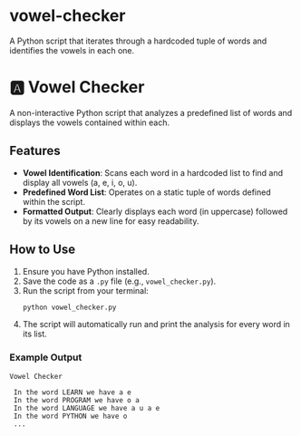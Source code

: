 # vowel-checker
A Python script that iterates through a hardcoded tuple of words and identifies the vowels in each one.

# 🅰️ Vowel Checker

A non-interactive Python script that analyzes a predefined list of words and displays the vowels contained within each.

## Features

* **Vowel Identification**: Scans each word in a hardcoded list to find and display all vowels (a, e, i, o, u).
* **Predefined Word List**: Operates on a static tuple of words defined within the script.
* **Formatted Output**: Clearly displays each word (in uppercase) followed by its vowels on a new line for easy readability.

## How to Use

1.  Ensure you have Python installed.
2.  Save the code as a `.py` file (e.g., `vowel_checker.py`).
3.  Run the script from your terminal:
    ```sh
    python vowel_checker.py
    ```
4.  The script will automatically run and print the analysis for every word in its list.

### Example Output

```
Vowel Checker

 In the word LEARN we have a e 
 In the word PROGRAM we have o a 
 In the word LANGUAGE we have a u a e 
 In the word PYTHON we have o 
 ...
```
